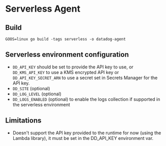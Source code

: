 # Serverless Agent

## Build

```
GOOS=linux go build -tags serverless -o datadog-agent
```

## Serverless environment configuration

- `DD_API_KEY` should be set to provide the API key to use, or `DD_KMS_API_KEY` to use a KMS encrypted API key or `DD_API_KEY_SECRET_ARN` to use a secret set in Secrets Manager for the API key.
- `DD_SITE` (optional)
- `DD_LOG_LEVEL` (optional)
- `DD_LOGS_ENABLED` (optional) to enable the logs collection if supported in the serverless environment

## Limitations

- Doesn't support the API key provided to the runtime for now (using the Lambda library),
  it must be set in the DD_API_KEY environment var.
